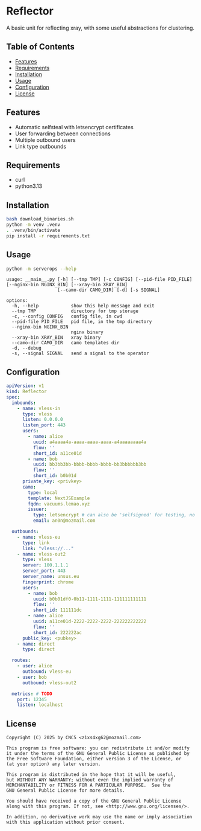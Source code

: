 # Reflector

A basic unit for reflecting xray, with some useful abstractions for clustering.

## Table of Contents

- [Features](#features)
- [Requirements](#requirements)
- [Installation](#installation)
- [Usage](#usage)
- [Configuration](#configuration)
- [License](#license)

## Features

- Automatic selfsteal with letsencrypt certificates
- User forwarding between connections
- Multiple outbound users
- Link type outbounds

## Requirements
- curl
- python3.13

## Installation
```bash
bash download_binaries.sh
python -m venv .venv
. .venv/bin/activate
pip install -r requirements.txt
```

## Usage
```bash
python -m serverops --help
```
```
usage: __main__.py [-h] [--tmp TMP] [-c CONFIG] [--pid-file PID_FILE] [--nginx-bin NGINX_BIN] [--xray-bin XRAY_BIN]
                   [--camo-dir CAMO_DIR] [-d] [-s SIGNAL]

options:
  -h, --help            show this help message and exit
  --tmp TMP             directory for tmp storage
  -c, --config CONFIG   config file, in cwd
  --pid-file PID_FILE   pid file, in the tmp directory
  --nginx-bin NGINX_BIN
                        nginx binary
  --xray-bin XRAY_BIN   xray binary
  --camo-dir CAMO_DIR   camo templates dir
  -d, --debug
  -s, --signal SIGNAL   send a signal to the operator
```

## Configuration
```yaml
apiVersion: v1
kind: Reflector
spec:
  inbounds:
    - name: vless-in
      type: vless
      listen: 0.0.0.0
      listen_port: 443
      users:
        - name: alice
          uuid: a4aaaa4a-aaaa-aaaa-aaaa-a4aaaaaaaa4a
          flow: ''
          short_id: a11ce01d
        - name: bob
          uuid: bb3bb3bb-bbbb-bbbb-bbbb-bb3bbbbbb3bb
          flow: ''
          short_id: b0b01d
      private_key: <privkey>
      camo:
        type: local
        template: NextJSExample
        fqdn: vacuums.lemao.xyz
        issuer:
          type: letsencrypt # can also be 'selfsigned' for testing, no email required
          email: an0n@mozmail.com

  outbounds:
    - name: vless-eu
      type: link
      link: "vless://..."
    - name: vless-out2
      type: vless
      server: 100.1.1.1
      server_port: 443
      server_name: unsus.eu
      fingerprint: chrome
      users:
        - name: bob
          uuid: b0b01df0-0b11-1111-1111-111111111111
          flow: ''
          short_id: 111111dc
        - name: alice
          uuid: a11ce01d-2222-2222-2222-222222222222
          flow: ''
          short_id: 222222ac
      public_key: <pubkey>
    - name: direct
      type: direct

  routes:
    - user: alice
      outbound: vless-eu
    - user: bob
      outbound: vless-out2

  metrics: # TODO
    port: 12345
    listen: localhost

```

## License
```
Copyright (C) 2025 by CNC5 <z1xs4xg62@mozmail.com>

This program is free software: you can redistribute it and/or modify
it under the terms of the GNU General Public License as published by
the Free Software Foundation, either version 3 of the License, or
(at your option) any later version.

This program is distributed in the hope that it will be useful,
but WITHOUT ANY WARRANTY; without even the implied warranty of
MERCHANTABILITY or FITNESS FOR A PARTICULAR PURPOSE.  See the
GNU General Public License for more details.

You should have received a copy of the GNU General Public License
along with this program. If not, see <http://www.gnu.org/licenses/>.

In addition, no derivative work may use the name or imply association
with this application without prior consent.
```

